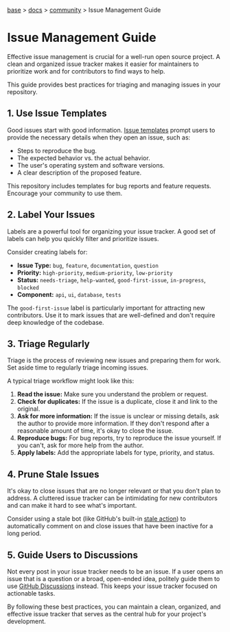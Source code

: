 [base](../../README.md) > [docs](../README.md) > [community](./community.md) > Issue Management Guide

# Issue Management Guide

Effective issue management is crucial for a well-run open source project.
A clean and organized issue tracker makes it easier for maintainers to
prioritize work and for contributors to find ways to help.

This guide provides best practices for triaging and managing issues in your
repository.

## 1. Use Issue Templates

Good issues start with good information.
[Issue templates](./.github/ISSUE_TEMPLATE/) prompt users to provide the
necessary details when they open an issue, such as:

-   Steps to reproduce the bug.
-   The expected behavior vs. the actual behavior.
-   The user's operating system and software versions.
-   A clear description of the proposed feature.

This repository includes templates for bug reports and feature requests.
Encourage your community to use them.

## 2. Label Your Issues

Labels are a powerful tool for organizing your issue tracker.
A good set of labels can help you quickly filter and prioritize issues.

Consider creating labels for:

-   **Issue Type:** `bug`, `feature`, `documentation`, `question`
-   **Priority:** `high-priority`, `medium-priority`, `low-priority`
-   **Status:** `needs-triage`, `help-wanted`, `good-first-issue`, `in-progress`,
    `blocked`
-   **Component:** `api`, `ui`, `database`, `tests`

The `good-first-issue` label is particularly important for attracting new
contributors.
Use it to mark issues that are well-defined and don't require deep knowledge
of the codebase.

## 3. Triage Regularly

Triage is the process of reviewing new issues and preparing them for work.
Set aside time to regularly triage incoming issues.

A typical triage workflow might look like this:

1.  **Read the issue:** Make sure you understand the problem or request.
2.  **Check for duplicates:** If the issue is a duplicate, close it and link
    to the original.
3.  **Ask for more information:** If the issue is unclear or missing details,
    ask the author to provide more information.
    If they don't respond after a reasonable amount of time, it's okay to
    close the issue.
4.  **Reproduce bugs:** For bug reports, try to reproduce the issue yourself.
    If you can't, ask for more help from the author.
5.  **Apply labels:** Add the appropriate labels for type, priority, and
    status.

## 4. Prune Stale Issues

It's okay to close issues that are no longer relevant or that you don't plan
to address.
A cluttered issue tracker can be intimidating for new contributors and can make
it hard to see what's important.

Consider using a stale bot (like GitHub's built-in
[stale action](https://github.com/actions/stale)) to automatically comment on
and close issues that have been inactive for a long period.

## 5. Guide Users to Discussions

Not every post in your issue tracker needs to be an issue.
If a user opens an issue that is a question or a broad, open-ended idea,
politely guide them to use
[GitHub Discussions](./community.discussions.md) instead.
This keeps your issue tracker focused on actionable tasks.

By following these best practices, you can maintain a clean, organized, and
effective issue tracker that serves as the central hub for your project's
development.
